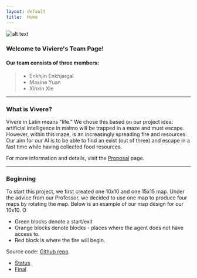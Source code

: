 ```yaml
---
layout: default
title:  Home
---
```


![alt text](https://gonintendo.com/system/file_uploads/uploads/000/041/527/original/minecraft-600x333.png "Minecraft")


### Welcome to Viviere's Team Page! 

#### Our team consists of three members:

> * Enkhjin Enkhjargal
> * Maxine Yuan
> * Xinxin Xie

---

### What is Vivere?
Vivere in Latin means "life." We chose this based on our project idea: artificial intelligence in malmo will be trapped in a maze and must escape. However, within this maze, is an increasingly spreading fire and resources. Our aim for our AI is to be able to find an exist (out of three) and escape in a fast time while having collected food resources.

For more information and details, visit the [Proposal](proposal.html) page.

---

### Beginning
To start this project, we first created one 10x10 and one 15x15 map. Under the advice from our Professor, we decided to use one map to produce four maps by rotating the map. Below is an example of our map design for our 10x10. O

* Green blocks denote a start/exit
* Orange blocks denote blocks - places where the agent does not have access to.
* Red block is where the fire will begin.

Source code: [Github repo](https://github.com/Enhjin/Vivere "Github repo").

- [Status](status.html)
- [Final](final.html)
